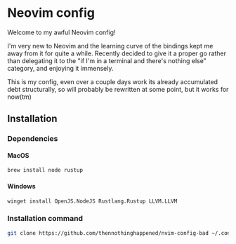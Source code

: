# Neovim config

Welcome to my awful Neovim config!

I'm very new to Neovim and the learning curve of the bindings kept me away from it
for quite a while. Recently decided to give it a proper go rather than delegating it to
the "if I'm in a terminal and there's nothing else" category, and enjoying it
immensely.

This is my config, even over a couple days work its already accumulated debt structurally,
so will probably be rewritten at some point, but it works for now(tm)

## Installation

### Dependencies

#### MacOS

```bash
brew install node rustup
```

#### Windows

```pwsh
winget install OpenJS.NodeJS Rustlang.Rustup LLVM.LLVM
```

### Installation command

```bash
git clone https://github.com/thennothinghappened/nvim-config-bad ~/.config/nvim && nvim .
```

